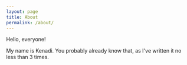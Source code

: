 ```yaml
---
layout: page
title: About
permalink: /about/
---
```


Hello, everyone!

My name is Kenadi. You probably already know that, as I've written it no less than 3 times. 
